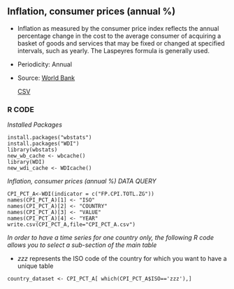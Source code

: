 ## Inflation, consumer prices (annual %)

* Inflation as measured by the consumer price index reflects the annual percentage change in the cost to the average consumer of acquiring a basket of goods and services that may be fixed or changed at specified intervals, such as yearly. The Laspeyres formula is generally used.

* Periodicity: Annual

* Source: [World Bank](https://data.worldbank.org)

     [CSV](https://github.com/economics-databases/Inflation/blob/gh-pages/CPI_PCT_A.csv)


### R CODE

*Installed Packages*

```{r}
install.packages("wbstats")
install.packages("WDI")
library(wbstats)
new_wb_cache <- wbcache() 
library(WDI)
new_wdi_cache <- WDIcache() 
```

*Inflation, consumer prices (annual %) DATA QUERY*

```{r}
CPI_PCT_A<-WDI(indicator = c("FP.CPI.TOTL.ZG"))
names(CPI_PCT_A)[1] <- "ISO"
names(CPI_PCT_A)[2] <- "COUNTRY"
names(CPI_PCT_A)[3] <- "VALUE"
names(CPI_PCT_A)[4] <- "YEAR"
write.csv(CPI_PCT_A,file="CPI_PCT_A.csv")
```

*In order to have a time series for one country only, the following R code allows you to select a sub-section of the main table*

- *zzz* represents the ISO code of the country for which you want to have a unique table

```{r}
country_dataset <- CPI_PCT_A[ which(CPI_PCT_A$ISO=='zzz'),]
```


